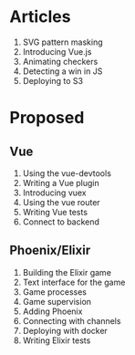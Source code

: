 # Articles

1. SVG pattern masking
1. Introducing Vue.js
1. Animating checkers
1. Detecting a win in JS
1. Deploying to S3

# Proposed

## Vue

1. Using the vue-devtools
1. Writing a Vue plugin
1. Introducing vuex
1. Using the vue router
1. Writing Vue tests
1. Connect to backend

## Phoenix/Elixir

1. Building the Elixir game
1. Text interface for the game
1. Game processes
1. Game supervision
1. Adding Phoenix
1. Connecting with channels
1. Deploying with docker
1. Writing Elixir tests
